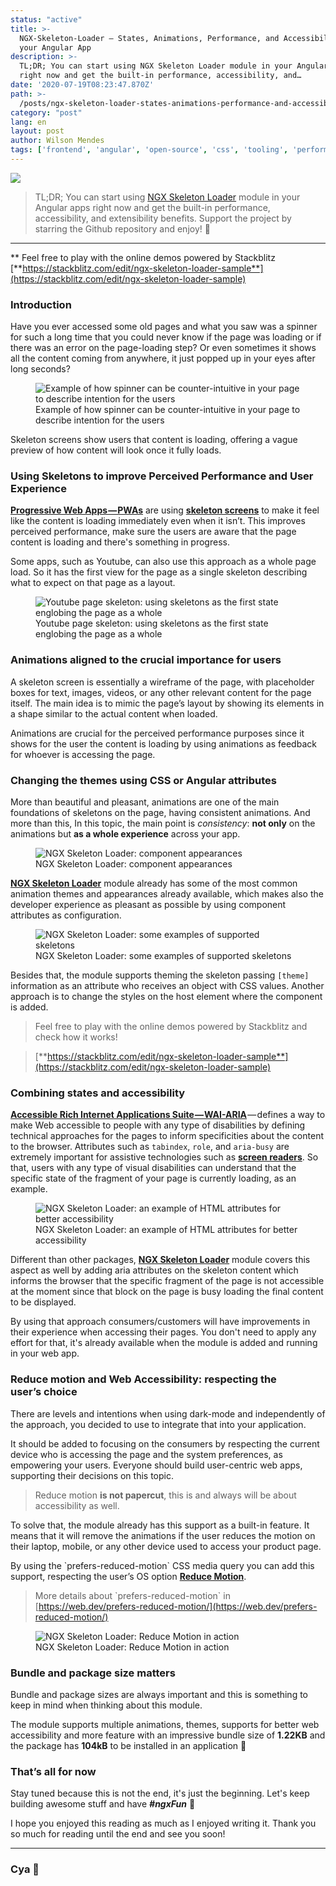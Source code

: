 ```yaml
---
status: "active"
title: >-
  NGX-Skeleton-Loader — States, Animations, Performance, and Accessibility for
  your Angular App
description: >-
  TL;DR; You can start using NGX Skeleton Loader module in your Angular apps
  right now and get the built-in performance, accessibility, and…
date: '2020-07-19T08:23:47.870Z'
path: >-
  /posts/ngx-skeleton-loader-states-animations-performance-and-accessibility-for-your-angular-app
category: "post"
lang: en
layout: post
author: Wilson Mendes
tags: ['frontend', 'angular', 'open-source', 'css', 'tooling', 'performance']
---
```


![](https://cdn-images-1.medium.com/max/2560/1*TPUWgYtggpkyzkhPVCad5g.png)

> TL;DR; You can start using [NGX Skeleton Loader](http://bit.ly/ngx-skeleton-loader) module in your Angular apps right now and get the built-in performance, accessibility, and extensibility benefits. Support the project by starring the Github repository and enjoy! 🎉

<hr />

\*\* Feel free to play with the online demos powered by Stackblitz [**https://stackblitz.com/edit/ngx-skeleton-loader-sample**](https://stackblitz.com/edit/ngx-skeleton-loader-sample)

### Introduction

Have you ever accessed some old pages and what you saw was a spinner for such a long time that you could never know if the page was loading or if there was an error on the page-loading step? Or even sometimes it shows all the content coming from anywhere, it just popped up in your eyes after long seconds?

<figure>
  <img src="https://cdn-images-1.medium.com/max/800/1*-n9l0MwCAAQktkERYmFK4g.gif" alt="Example of how spinner can be counter-intuitive in your page to describe intention for the users">
  <figcaption>Example of how spinner can be counter-intuitive in your page to describe intention for the users</figcaption>
</figure>

Skeleton screens show users that content is loading, offering a vague preview of how content will look once it fully loads.

### Using Skeletons to improve Perceived Performance and User Experience

[**Progressive Web Apps — PWAs**](https://web.dev/progressive-web-apps/) are using [**skeleton screens**](http://www.lukew.com/ff/entry.asp?1797) to make it feel like the content is loading immediately even when it isn’t. This improves perceived performance, make sure the users are aware that the page content is loading and there's something in progress.

Some apps, such as Youtube, can also use this approach as a whole page load. So it has the first view for the page as a single skeleton describing what to expect on that page as a layout.

<figure>
  <img src="https://cdn-images-1.medium.com/max/800/1*XQAZ5stbFMjeufrycJ9CGQ.png" alt="Youtube page skeleton: using skeletons as the first state englobing the page as a whole">
  <figcaption>Youtube page skeleton: using skeletons as the first state englobing the page as a whole</figcaption>
</figure>

### Animations aligned to the crucial importance for users

A skeleton screen is essentially a wireframe of the page, with placeholder boxes for text, images, videos, or any other relevant content for the page itself. The main idea is to mimic the page’s layout by showing its elements in a shape similar to the actual content when loaded.

Animations are crucial for the perceived performance purposes since it shows for the user the content is loading by using animations as feedback for whoever is accessing the page.

### Changing the themes using CSS or Angular attributes

More than beautiful and pleasant, animations are one of the main foundations of skeletons on the page, having consistent animations. And more than this, In this topic, the main point is _consistency_: **not only** on the animations but **as a whole experience** across your app.

<figure>
  <img src="https://cdn-images-1.medium.com/max/1200/1*FGrSIWQK3ktEl5ZUz71DrQ.gif" alt="NGX Skeleton Loader: component appearances">
  <figcaption>NGX Skeleton Loader: component appearances</figcaption>
</figure>

[**NGX Skeleton Loader**](http://bit.ly/ngx-skeleton-loader) module already has some of the most common animation themes and appearances already available, which makes also the developer experience as pleasant as possible by using component attributes as configuration.

<figure>
  <img src="https://cdn-images-1.medium.com/max/800/1*NiQHjkgj880Jx1dugqF9Eg.gif" alt="NGX Skeleton Loader: some examples of supported skeletons
">
  <figcaption>NGX Skeleton Loader: some examples of supported skeletons
</figcaption>
</figure>

Besides that, the module supports theming the skeleton passing `[theme]` information as an attribute who receives an object with CSS values. Another approach is to change the styles on the host element where the component is added.

> Feel free to play with the online demos powered by Stackblitz and check how it works!

> [**https://stackblitz.com/edit/ngx-skeleton-loader-sample**](https://stackblitz.com/edit/ngx-skeleton-loader-sample)

### Combining states and accessibility

[**Accessible Rich Internet Applications Suite — WAI-ARIA**](https://www.w3.org/WAI/standards-guidelines/aria/) — defines a way to make Web accessible to people with any type of disabilities by defining technical approaches for the pages to inform specificities about the content to the browser. Attributes such as `tabindex`, `role`, and `aria-busy` are extremely important for assistive technologies such as [**screen readers**](https://en.wikipedia.org/wiki/Screen_reader). So that, users with any type of visual disabilities can understand that the specific state of the fragment of your page is currently loading, as an example.

<figure>
  <img src="https://cdn-images-1.medium.com/max/1200/1*FXn4QDw4SdbxZmMHBZXsjw.png" alt="NGX Skeleton Loader: an example of HTML attributes for better accessibility
">
  <figcaption>NGX Skeleton Loader: an example of HTML attributes for better accessibility
</figcaption>
</figure>

Different than other packages, [**NGX Skeleton Loader**](http://bit.ly/ngx-skeleton-loader) module covers this aspect as well by adding aria attributes on the skeleton content which informs the browser that the specific fragment of the page is not accessible at the moment since that block on the page is busy loading the final content to be displayed.

By using that approach consumers/customers will have improvements in their experience when accessing their pages. You don't need to apply any effort for that, it's already available when the module is added and running in your web app.

### Reduce motion and Web Accessibility: respecting the user’s choice

There are levels and intentions when using dark-mode and independently of the approach, you decided to use to integrate that into your application.

It should be added to focusing on the consumers by respecting the current device who is accessing the page and the system preferences, as empowering your users. Everyone should build user-centric web apps, supporting their decisions on this topic.

> Reduce motion **is not papercut**, this is and always will be about accessibility as well.

To solve that, the module already has this support as a built-in feature. It means that it will remove the animations if the user reduces the motion on their laptop, mobile, or any other device used to access your product page.

By using the \`prefers-reduced-motion\` CSS media query you can add this support, respecting the user’s OS option [**Reduce Motion**](https://web.dev/prefers-reduced-motion/).

> More details about \`prefers-reduced-motion\` in [https://web.dev/prefers-reduced-motion/](https://web.dev/prefers-reduced-motion/)

<figure>
  <img src="https://cdn-images-1.medium.com/max/800/1*6q1glLYIhpzpo3oiUOHCYQ.gif" alt="NGX Skeleton Loader: Reduce Motion in action">
  <figcaption>NGX Skeleton Loader: Reduce Motion in action</figcaption>
</figure>

### Bundle and package size matters

Bundle and package sizes are always important and this is something to keep in mind when thinking about this module.

The module supports multiple animations, themes, supports for better web accessibility and more feature with an impressive bundle size of **1.22KB** and the package has **104kB** to be installed in an application 🎉

### That’s all for now

Stay tuned because this is not the end, it's just the beginning. Let's keep building awesome stuff and have **_#ngxFun_** 🚀

I hope you enjoyed this reading as much as I enjoyed writing it. Thank you so much for reading until the end and see you soon!

<hr />

### Cya 👋
